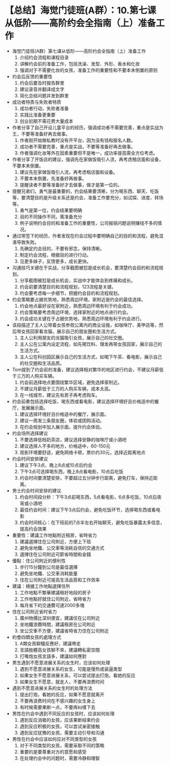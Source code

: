 # 【总结】海觉门徒班(A群）：10.第七课从低阶——高阶约会全指南（上）准备工作

-   海觉门徒班(A群）第七课从低阶——高阶约会全指南（上）准备工作
    1.  介绍约会流程和课程目录
    2.  讲解约会前的准备工作，包括洗澡、发型、外形、香水和化妆
    3.  强调对于不需要化妆的女孩，准备工作的重要性和不要本末倒置的原则
-   约会后反馈的重要性
    1.  约会后要及时报告群里
    2.  建议录音并翻译成文字
    3.  简化总结问题并发到群里
-   成功者特质与失败者特质
    1.  成功者行动，失败者准备
    2.  实践比准备更重要
    3.  创业初期不需花费大量成本
-   作者分享了自己开设儿童平台的经历，强调成功者不需要完善，重点是实战为王，不要等准备好再去做事。
    1.  作者刚开始做私教时没有开平台，因为没有钱和报名人数。
    2.  成功者不需要完善，重点是实战，不要等准备好再去做事。
    3.  作者强调化妆等外在因素重要但不是唯一，成功率提高需全方位考虑。
-   作者分享了开饭店的建议，强调先在家做饭吸引人流，再考虑租店面和设备，不要本末倒置。
    1.  建议先在家做饭吸引人流，再考虑租店面和设备。
    2.  不要本末倒置，先准备好再做事。
    3.  提醒读者不要等准备好才去做事，做才是第一位的。
-   提醒兄弟们，勇气是最重要的，约会结果要清晰，分为喝东西、聊天、吃饭等，要清楚目的是升级关系还是约会，准备工作要充分，如试探、进度、转场等。
    1.  勇气是第一位，约会结果要明确
    2.  目的不同操作不同，需准备充分
    3.  例子说明约会目的和准备工作的重要性，公司报销问题说明赚钱不多的情况。
-   通过带签下的经历，作者发现在约会过程中要明确自己的目的和流程，避免混淆导致失败。
    1.  先确定约会目的，不要有邪念，保持清晰。
    2.  制定约会流程，根据目的进行行动。
    3.  见更多妹子，反馈更多，成长更快。
-   沟通技巧关键在于实战，分享截图被怼是成长机会，要清楚约会目的和流程规划。
    1.  分享截图被怼是成长机会，实战中才能体会到疼痛和成长。
    2.  约会前要清楚目的和流程规划，123流程是关键。
    3.  约会要考虑每一步细节，把握约会目的和流程规划。
-   约会策略要占据优势地，熟悉周边环境，家附近是约会的最佳选择。
    1.  约会地点最好设在家附近，熟悉周边环境有利于约会成功。
    2.  约会策略要考虑周边环境，选择家附近的地点进行约会。
    3.  约会成功关键在于占据优势地，熟悉周边环境有利于约会进行。
-   该段描述了主人公带着女孩参观公寓内的商业设施，如咖啡厅、美甲店等，然后带女孩回家看龙猫，展示自己的朋友圈和生活方式。
    1.  主人公利用朋友的龙猫吸引女孩，展示自己的社交圈。
    2.  主人公在公寓内设定流程，如先喝饮料、理发再带女孩回家，展示自己的生活方式。
    3.  主人公在科创园区展示自己的生活方式，如喝下午茶、看电影，展示自己的社交圈和生活品质。
-   Tom提到了约会前的准备，建议选择相对繁华的地区进行约会，不建议月薪低于三万的人购买车辆。
    1.  约会前选择地点要围绕繁华区域，避免选择家附近。
    2.  不建议月薪低于三万的人购买车辆，成本太高。
    3.  在一线城市，建议先有房子再考虑购车。
-   约会前奏包括选择吃饭、喝东西或看电影，建议选择环境好且价格适中的餐厅，发展展示面。
    1.  建议选择环境好且价格适中的餐厅，展示面。
    2.  建议一周发三条朋友圈，体验或团购活动。
    3.  在约会规划中加入展示面，提升约会体验。
-   约会场所选择建议
    1.  不要选择低档奶茶店，建议选择安静的咖啡厅或小酒吧
    2.  建议选择人不多的地方，价格适中，60-150元
    3.  观影环境要舒适，避免网络卡顿，票价约30元，选择近距离地点
-   约会时间安排建议
    1.  建议下午3点、晚上8点或10点后约会
    2.  下午3点可选择喝东西，晚上8点看电影，10点后吃饭
    3.  约会时间要清楚安排，不要超过五分钟步行距离，避免打车，保持近距离。
-   男士约会时间安排的建议
    1.  约会时间段分析：下午3点前喝东西，5点看电影，6点多吃饭，10点后夜宵或小酒吧
    2.  最佳约会时间：建议下午3点后约会，避免吃饭环节，选择喝东西或看电影
    3.  约会时间核心：在下班前的7点半左右开始聊天，避免吃饭暴露太多信息，提高约会效果
-   重要性：建議工作地點附近租房，省時省力
    1.  建議選擇住在公司附近，方便上下班
    2.  避免坐地鐵、公交車等消耗自信的交通方式
    3.  選擇住在公司附近可節省時間和金錢
-   優點：住公司附近的便利性
    1.  步行15分鐘到公司是最佳選擇
    2.  避免坐地鐵、公交車消耗能量
    3.  住在公司附近可提高生活品質和工作效率
-   建議：根據工作地點選擇住所
    1.  工作地點不繁華建議租好地段的房子
    2.  工作地點好就住公司附近，省時省力
    3.  每月省下的交通費可達2000多塊
-   住在公司附近省时省力
    1.  廣州物價比深圳便宜，建議住在公司附近
    2.  坐地鐵浪費時間，建議租房在公司附近
    3.  坐公交車不方便，建議省時省力住在公司附近
-   約會四類女孩的處理方式
    1.  A類女孩聊騷反應好，建議帶走
    2.  言語肢體高女孩聊不來，建議轉私密空間
    3.  打嘴炮女孩言語多，建議如何應對
-   男生遇到不愿意进展关系的女生时，应该如何处理
    1.  遇到不愿意进展关系的女生，可能是慢热或装逼类型
    2.  如果女生不愿意进展关系，可以尝试提出打炮，看她的反应
    3.  如果女生不愿意，就走人，不要再浪费时间
-   遇到不愿意进展关系的女生时的处理方法
    1.  提出打炮，看她的反应，如果不愿意就离开
    2.  不要再浪费时间在不感兴趣的女生身上
    3.  有时候需要果断一点，不要再纠缠下去
-   男性在约会中遇到不同反应的女孩时，应该如何处理
    1.  遇到反应消极的女孩，应该果断结束约会
    2.  遇到反应积极的女孩，可以尝试亲密接触
    3.  遇到反应犹豫的女孩，需要主动引导和沟通
-   男性在约会中应该如何应对不同类型的女孩
    1.  对于不同类型的女孩，需要采取不同的策略
    2.  重要的是要尊重对方的意愿和感受
    3.  在处理约会中的问题时，需要冷静和理智